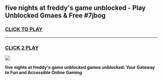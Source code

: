 
## five nights at freddy's game unblocked - Play Unblocked Gmaes & Free #7jbog
<h3>
<a href="https://premium.freeplayer.one?title=five_nights_at_freddy's_game_unblocked&ref=01M">CLICK TO PLAY</a></h3>
<hr>

<h3>
<a href="https://premium.freeplayer.one?title=five_nights_at_freddy's_game_unblocked&ref=01M">CLICK 2 PLAY</a>
  
</h3>

<a href="https://premium.freeplayer.one?title=five_nights_at_freddy's_game_unblocked&ref=01M"><img src="https://clearcache.store/games.png"></a>


**five nights at freddy's game unblocked games unblocked: Your Gateway to Fun and Accessible Online Gaming**

